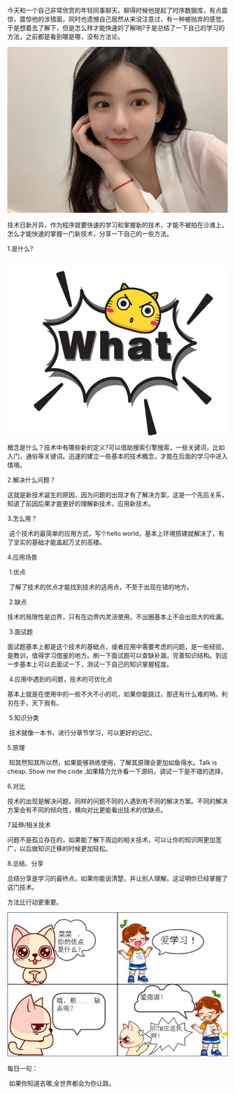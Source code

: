 今天和一个自己非常欣赏的年轻同事聊天，聊得时候他提起了时序数据库，有点震惊，震惊他的涉猎面，同时也遗憾自己居然从来没注意过，有一种被抛弃的感觉。于是想着去了解下，但是怎么样才能快速的了解呐?于是总结了一下自己的学习的方法，之前都是看到哪是哪，没有方法论。

![微信图片_20200406221934](../img/20200406/微信图片_20200406221934.jpg)

技术日新月异，作为程序就要快速的学习和掌握新的技术，才能不被拍在沙滩上，怎么才能快速的掌握一门新技术，分享一下自己的一些方法。

1.是什么?

​	![295248038](../img/20200406/295248038.png)

概念是什么？技术中有哪些新的定义?可以借助搜索引擎搜索，一些关键词，比如 入门，通俗等关键词。迅速的建立一些基本的技术概念，才能在后面的学习中进入情境。

2.解决什么问题？

​	这就是新技术诞生的原因，因为问题的出现才有了解决方案，这是一个先后关系，知道了前因后果才能更好的理解新技术，应用新技术。

3.怎么用？

​	这个技术的最简单的应用方式，写个hello world，基本上环境搭建就解决了，有了坚实的基础才能盖起万丈的高楼。

4.应用场景

​	1.优点

​		了解了技术的优点才能找到技术的适用点，不至于出现在错的地方。

​	2.缺点

​		技术的局限性是边界，只有在边界内灵活使用，不出圈基本上不会出现大的纰漏。

​	3.面试题

​		面试题基本上都是这个技术的基础点，或者应用中需要考虑的问题，是一些经验，是教训，值得学习借鉴的地方。刷一下面试题可以查缺补漏，完善知识结构。到这一步基本上可以去面试一下，测试一下自己的知识掌握程度。

​	4.应用中遇到的问题，技术的可优化点

​		基本上就是在使用中的一些不大不小的坑，如果你能跳过，那还有什么难的呐，利刃在手，天下我有。

​	5.知识分类

​		技术就像一本书，进行分章节学习，可以更好的记忆。

5.原理

​	知其然知其所以然，如果能够熟练使用，了解其原理会更加如鱼得水。Talk is cheap. Show me the code ,如果精力允许看一下源码，调试一下是不错的选择。

6.对比

​	技术的出现是解决问题，同样的问题不同的人遇到有不同的解决方案。不同的解决方案会有不同的倾向性，横向对比更能看出技术的优缺点。

7.延伸/相关技术

​	问题不是孤立存在的，如果能了解下周边的相关技术，可以让你的知识网更加宽广，以后做知识迁移的时候更加轻松。

8.总结、分享

​	总结分享是学习的最终点，如果你能说清楚，并让别人理解。这证明你已经掌握了这门技术。

方法比行动更重要。

![2222](../img/20200406/2222.jpg)

每日一句：

​		如果你知道去哪,全世界都会为你让路。